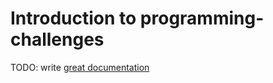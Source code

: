 # Introduction to programming-challenges

TODO: write [great documentation](http://jacobian.org/writing/great-documentation/what-to-write/)
